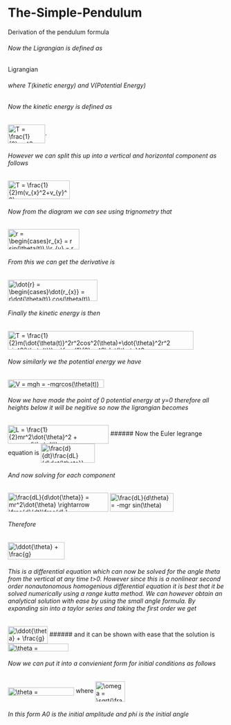 # The-Simple-Pendulum

Derivation of the pendulum formula
<h6>Now the Ligrangian is defined as</h6>
<img src="http://www.sciweavers.org/tex2img.php?eq=L%20%3D%20T%20-%20V&bc=White&fc=Black&im=jpg&fs=12&ff=arev&edit=0" align="center" border="0" alt="Ligrangian" width="79" height="17" />

###### where T(kinetic energy) and V(Potential Energy)

###### Now the kinetic energy is defined as 

<img src="http://www.sciweavers.org/tex2img.php?eq=T%20%3D%20%5Cfrac%7B1%7D%7B2%7Dmv%5E2&bc=White&fc=Black&im=jpg&fs=12&ff=arev&edit=0" align="center" border="0" alt="T = \frac{1}{2}mv^2" width="86" height="43" />. 

###### However we can split this up into a vertical and horizontal component as follows

<img src="http://www.sciweavers.org/tex2img.php?eq=T%20%3D%20%5Cfrac%7B1%7D%7B2%7Dm%28v_%7Bx%7D%5E2%2Bv_%7By%7D%5E2%29&bc=White&fc=Black&im=jpg&fs=12&ff=arev&edit=0" align="center" border="0" alt="T = \frac{1}{2}m(v_{x}^2+v_{y}^2)" width="143" height="43" />

###### Now from the diagram we can see using trignometry that
<img src="http://www.sciweavers.org/tex2img.php?eq=r%20%3D%20%5Cbegin%7Bcases%7D%0Ar_%7Bx%7D%20%3D%20r%20sin%28%5Ctheta%28t%29%29%20%5C%5C%0Ar_%7By%7D%20%3D%20r%20cos%28%5Ctheta%28t%29%29%0A%5Cend%7Bcases%7D&bc=White&fc=Black&im=jpg&fs=12&ff=arev&edit=0" align="center" border="0" alt="r = \begin{cases}r_{x} = r sin(\theta(t)) \\r_{y} = r cos(\theta(t))\end{cases}" width="165" height="47" />

###### From this we can get the derivative is
<img src="http://www.sciweavers.org/tex2img.php?eq=%5Cdot%7Br%7D%20%3D%20%5Cbegin%7Bcases%7D%0A%5Cdot%7Br_%7Bx%7D%7D%20%3D%20r%5Cdot%7B%5Ctheta%28t%29%7D%20cos%28%5Ctheta%28t%29%29%20%5C%5C%0A%5Cdot%7Br_%7By%7D%7D%20%3D%20-r%5Cdot%7B%5Ctheta%28t%29%7D%20sin%28%5Ctheta%28t%29%29%0A%5Cend%7Bcases%7D%0A%0A&bc=White&fc=Black&im=jpg&fs=12&ff=arev&edit=0" align="center" border="0" alt="\dot{r} = \begin{cases}\dot{r_{x}} = r\dot{\theta(t)} cos(\theta(t)) \\\dot{r_{y}} = -r\dot{\theta(t)} sin(\theta(t))\end{cases}" width="207" height="49" />

###### Finally the kinetic energy is then
<img src="http://www.sciweavers.org/tex2img.php?eq=T%20%3D%20%5Cfrac%7B1%7D%7B2%7Dm%28%5Cdot%7B%5Ctheta%28t%29%7D%5E2r%5E2cos%5E2%28%5Ctheta%29%2B%5Cdot%7B%5Ctheta%7D%5E2r%5E2%20sin%5E2%28%5Ctheta%28t%29%29%29%20%3D%20%5Cfrac%7B1%7D%7B2%7Dmr%5E2%5Cdot%7B%5Ctheta%7D%5E2%0A%0A&bc=White&fc=Black&im=jpg&fs=12&ff=arev&edit=0" align="center" border="0" alt="T = \frac{1}{2}m(\dot{\theta(t)}^2r^2cos^2(\theta)+\dot{\theta}^2r^2 sin^2(\theta(t))) = \frac{1}{2}mr^2\dot{\theta}^2" width="429" height="43" />

###### Now similarly we the potential energy we have
<img src="http://www.sciweavers.org/tex2img.php?eq=V%20%3D%20mgh%20%3D%20-mgrcos%28%5Ctheta%28t%29%29&bc=White&fc=Black&im=jpg&fs=12&ff=arev&edit=0" align="center" border="0" alt="V = mgh = -mgrcos(\theta(t))" width="222" height="19" />
<h6>Now we have made the point of 0 potential energy at y=0 therefore all heights below it will be negitive
so now the ligrangian becomes</h6>
<img src="http://www.sciweavers.org/tex2img.php?eq=L%20%3D%20%5Cfrac%7B1%7D%7B2%7Dmr%5E2%5Cdot%7B%5Ctheta%7D%5E2%20%2B%20mgrcos%28%5Ctheta%28t%29%29&bc=White&fc=Black&im=jpg&fs=12&ff=arev&edit=0" align="center" border="0" alt="L = \frac{1}{2}mr^2\dot{\theta}^2 + mgrcos(\theta(t))" width="233" height="43" />
###### Now the Euler legrange equation is
<img src="http://www.sciweavers.org/tex2img.php?eq=%5Cfrac%7Bd%7D%7Bdt%7D%5Cfrac%7BdL%7D%7Bd%5Cdot%7B%5Ctheta%7D%7D-%5Cfrac%7BdL%7D%7Bd%5Ctheta%7D%20%3D%200&bc=White&fc=Black&im=jpg&fs=12&ff=arev&edit=0" align="center" border="0" alt="\frac{d}{dt}\frac{dL}{d\dot{\theta}}-\frac{dL}{d\theta} = 0" width="125" height="44" />

###### And now solving for each component
<img src="http://www.sciweavers.org/tex2img.php?eq=%5Cfrac%7BdL%7D%7Bd%5Cdot%7B%5Ctheta%7D%7D%20%3D%20mr%5E2%5Cdot%7B%5Ctheta%7D%20%5Crightarrow%20%5Cfrac%7Bd%7D%7Bdt%7D%5Cfrac%7BdL%7D%7Bd%5Cdot%7B%5Ctheta%7D%7D%20%3D%20mr%5E2%5Cddot%7B%5Ctheta%7D&bc=White&fc=Black&im=jpg&fs=12&ff=arev&edit=0" align="center" border="0" alt="\frac{dL}{d\dot{\theta}} = mr^2\dot{\theta} \rightarrow \frac{d}{dt}\frac{dL}{d\dot{\theta}} = mr^2\ddot{\theta}" width="232" height="44" />

<img src="http://www.sciweavers.org/tex2img.php?eq=%5Cfrac%7BdL%7D%7Bd%5Ctheta%7D%20%3D%20-mgr%20sin%28%5Ctheta%29&bc=White&fc=Black&im=jpg&fs=12&ff=arev&edit=0" align="center" border="0" alt="\frac{dL}{d\theta} = -mgr sin(\theta)" width="147" height="43" />

###### Therefore
<img src="http://www.sciweavers.org/tex2img.php?eq=%5Cddot%7B%5Ctheta%7D%20%2B%20%5Cfrac%7Bg%7D%7Br%7Dsin%28%5Ctheta%29%20%3D%200&bc=White&fc=Black&im=jpg&fs=12&ff=arev&edit=0" align="center" border="0" alt="\ddot{\theta} + \frac{g}{r}sin(\theta) = 0" width="131" height="40" />
<h6>This is a differential equation which can now be solved for the angle theta from the vertical at any time t>0. However since this is a nonlinear second order nonautonomous homogenious differential equation it is best that it be solved numerically using a range kutta method. We can however obtain an analytical solution with ease by using the small angle formula. By expanding sin into a taylor series and taking the first order we get</h6>
<img src="http://www.sciweavers.org/tex2img.php?eq=%5Cddot%7B%5Ctheta%7D%20%2B%20%5Cfrac%7Bg%7D%7Br%7D%5Ctheta%20%3D%200&bc=White&fc=Black&im=jpg&fs=12&ff=arev&edit=0" align="center" border="0" alt="\ddot{\theta} + \frac{g}{r}\theta = 0" width="92" height="40" />
###### and it can be shown with ease that the solution is

<img src="http://www.sciweavers.org/tex2img.php?eq=%5Ctheta%20%3D%20Ae%5E%7B%5Comega%20%5Cimath%7D%20%2B%20Be%5E%7B-%5Comega%20%5Cimath%7D&bc=White&fc=Black&im=jpg&fs=12&ff=arev&edit=0" align="center" border="0" alt="\theta = Ae^{\omega \imath} + Be^{-\omega \imath}" width="140" height="18" />

###### Now we can put it into a convienient form for initial conditions as follows
<img src="http://www.sciweavers.org/tex2img.php?eq=%5Ctheta%20%3D%20A_%7B0%7Dcos%28%5Comega%20t%20%2B%20%20%5Cphi%29%20&bc=White&fc=Black&im=jpg&fs=12&ff=arev&edit=0" align="center" border="0" alt="\theta = A_{0}cos(\omega t +  \phi) " width="153" height="19" /> where <img src="http://www.sciweavers.org/tex2img.php?eq=%5Comega%20%3D%20%5Csqrt%7B%5Cfrac%7Bg%7D%7Br%7D%7D&bc=White&fc=Black&im=jpg&fs=12&ff=arev&edit=0" align="center" border="0" alt="\omega = \sqrt{\frac{g}{r}}" width="69" height="47" />
###### In this form A0 is the initial amplitude and phi is the initial angle




